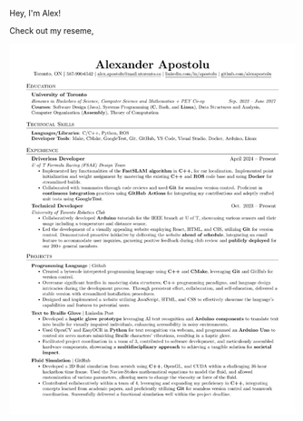 Hey, I'm Alex!

Check out my reseme,

[![resume](/github_profile/Alexander_Apostolu_Resume-1.png)](github_profile/Alexander_Apostolu_Resume.pdf)

